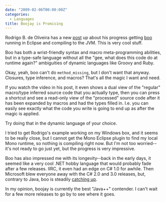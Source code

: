 ```yaml
---
date: "2009-02-06T00:00:00Z"
categories:
  - Languages
title: Boojay is Promising
---
```


Rodrigo B. de Oliveira has a new [post][1] up about his progress getting [boo][2] running in Eclipse and compiling to the JVM. This is very cool stuff.

Boo has both a wrist-friendly syntax and macro meta-programming abilities, but in a type-safe language without all the "gee, what does this code do at runtime again?" ambiguities of dynamic languages like Groovy and Ruby.

Okay, yeah, boo can't do `method_missing`, but I don't want that anyway. Closures, type inference, and macros? That's all the magic I want and need.

If you watch the video in his post, it even shows a dual view of the "regular" macro/type inferred source code that you actually type, then you can press a shortcut and see a read-only view of the "processed" source code after it has been expanded by macros and had the types filled in. I.e. you can easily see exactly what the code you write is going to end up as after the magic is applied.

Try doing that in the dynamic language of your choice.

I tried to get Rodrigo's example working on my Windows box, and it seems to be really close, but I cannot get the Mono Eclipse plugin to find my local Mono runtime, so nothing is compiling right now. But I'm not too worried--it's not ready to go just yet, but the progress is very impressive.

Boo has also impressed me with its longevity--back in the early days, it seemed like a very cool .NET hobby language that would probably fade after a few releases. IIRC, it even had an edge on C# 1.0 for awhile. Then Microsoft blew everyone away with the C# 2.0 and 3.0 releases, but, contrary to Java, boo is steadily [catching up][3].

In my opinion, boojay is currently the best "Java++" contender. I can't wait for a few more releases to go by to see where it goes.

[1]: http://blogs.codehaus.org/people/bamboo/archives/001751_experience_boojay_with_monolipse.html 
[2]: http://boo.codehaus.org
[3]: http://docs.codehaus.org/display/BOO/2009/01/27/Boo+0.9+is+here!

